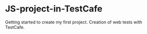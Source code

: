 # JS-project-in-TestCafe
Getting started to create my first project. Creation of web tests with TestCafe.   
